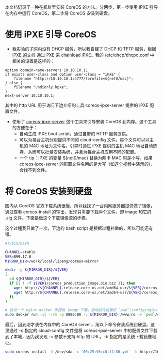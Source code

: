 本文档记录了一种在机群里安装 CoreOS 的方法。分两步，第一步使用 iPXE 引导在内存中运行 CoreOS，第二步将 CoreOS 安装到硬盘。

# 使用 iPXE 引导 CoreOS

* 我实验的子网内没有 DHCP 服务，所以我自建了 DHCP 和 TFTP 服务，根据 [iPXE 的文档](http://ipxe.org/howto/chainloading) 通过 PXE 来 chainload iPXE。我的 /etc/dhcp/dhcpd.conf 中相关的设置是这样的：
```
option domain-name-servers 10.10.10.1;
if exists user-class and option user-class = "iPXE" {
    filename "http://10.10.10.1:4777/?profile=${net0/mac}";
} else {
    filename "undionly.kpxe";
}
next-server 10.10.10.1;
```
其中的 http URL 用于访问下边介绍的工具 coreos-ipxe-server 提供的 iPXE 配置文件。

* 使用了 [coreos-ipxe-server](https://github.com/kelseyhightower/coreos-ipxe-server) 这个工具来引导安装 CoreOS 到内存。这个工具的方便在于：
  * 自动生成 iPXE boot script，通过自带的 HTTP 服务提供。
  * 可以为每台主机分别提供不同的 cloud-config 文件，每个文件可以以主机的 MAC 地址为文件名，引导时通过 iPXE 提供的主机 MAC 地址自动选择，从而可以批量安装系统，并且为每台主机应用不同的配置。
  * 一个 tip：iPXE 的变量 ${net0/mac} 替换为网卡 MAC 时是小写，如果 coreos-ipxe-server 的配置文件名用的是大写（如[这个视频](https://www.youtube.com/watch?v=dRG2ajUaBqs)中演示的），会找不到文件。
  

# 将 CoreOS 安装到硬盘

国内从 CoreOS 官方下载系统很慢，所以我找了一台内网服务器提供做了镜像，通过查看 coreos-install 的输出，发现只需要下载两个文件，即 image 和它的 .sig 文件。下面是做这个下载镜像源的步骤。

这个过程我只做了一次，下边的 bash script 是根据过程补做的，所以可能还有错。


```bash
#!/bin/bash

CHANNEL=stable
VER=899.17.0
MIRROR_DIR=/work/local/lipeng/coreos-mirror

mkdir -p ${MIRROR_DIR}/${VER}
(
  cd ${MIRROR_DIR}/${VER}
  if [[ ! -f ${VER}/coreos_production_image.bin.bz2 ]]; then
    wget http://${CHANNEL}.release.core-os.net/amd64-usr/${VER}/coreos_production_image.bin.bz2
    wget http://${CHANNEL}.release.core-os.net/amd64-usr/${VER}/coreos_production_image.bin.bz2.sig
  fi
)

# 启动一个 nginx docker 来提供 image 下载，启动前先设置好 `pwd`/config/nginx.conf，并创建目录 logs 用于记录 nginx 的日志（可能没必要）。
sudo docker run -it --rm -p 8080:80 -v ${MIRROR_DIR}:/www:ro -v `pwd`/config:/etc/nginx:ro -v `pwd`/logs:/var/log/nginx nginx
```
最后，回到刚才装在内存中的 CoreOS server，用以下命令安装系统到硬盘。这里通过 -c 指定的 cloud-config 文件是将 coreos-ipxe-server 中的配置文件下载到了本地，因为我发现 -c 参数不支持 http 的 URL。-b 指定的是系统下载镜像地址。
```bash
sudo coreos-install -d /dev/sda -c '00:25:90:c0:f7:86.yml' -b http://10.10.10.1:8080
```


